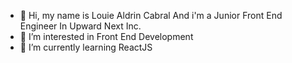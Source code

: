 - 👋 Hi, my name is Louie Aldrin Cabral And i'm a Junior Front End Engineer In Upward Next Inc.
- 👀 I’m interested in Front End Development
- 🌱 I’m currently learning ReactJS 


<!---
lowe25/lowe25 is a ✨ special ✨ repository because its `README.md` (this file) appears on your GitHub profile.
You can click the Preview link to take a look at your changes.
--->
